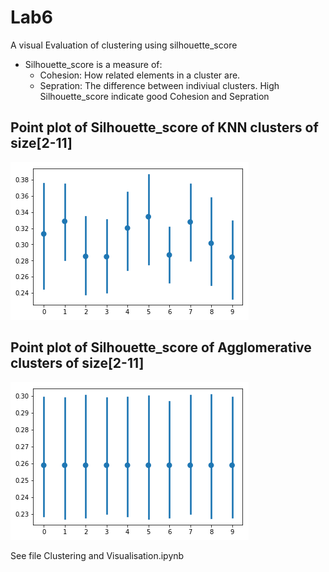# Lab6
A visual Evaluation of clustering using silhouette_score
* Silhouette_score is a measure of:
	* Cohesion: How related elements in a cluster are.
	* Sepration: The difference between indiviual clusters.
High Silhouette_score indicate good Cohesion and Sepration

## Point plot of Silhouette_score of KNN clusters of size[2-11]
![logo](./KNN_cluster_plot.png)


## Point plot of Silhouette_score of Agglomerative clusters of size[2-11]
![logo](./Agg_cluster_plot.png)	

See file Clustering and Visualisation.ipynb
